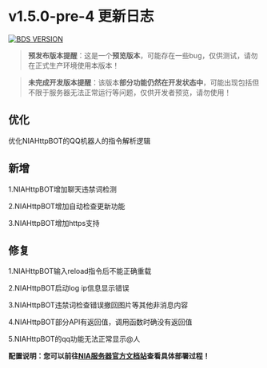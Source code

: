 # v1.5.0-pre-4 更新日志

[![BDS VERSION](https://img.shields.io/badge/BDS-1.21.3.01-green?style=for-the-badge&logo=appveyor)](https://www.minecraft.net/en-us/download/server/bedrock)


> **预发布版本提醒**：这是一个**预览版本**，可能存在一些bug，仅供测试，请勿在正式生产环境使用本版本！

> **未完成开发版本提醒**：该版本**部分功能仍然在开发状态中**，可能出现包括但不限于服务器无法正常运行等问题，仅供开发者预览，请勿使用！

## 优化

优化NIAHttpBOT的QQ机器人的指令解析逻辑

## 新增

1.NIAHttpBOT增加聊天违禁词检测

2.NIAHttpBOT增加自动检查更新功能

3.NIAHttpBOT增加https支持

## 修复

1.NIAHttpBOT输入reload指令后不能正确重载

2.NIAHttpBOT启动log ip信息显示错误

3.NIAHttpBOT违禁词检查错误撤回图片等其他非消息内容

4.NIAHttpBOT部分API有返回值，调用函数时确没有返回值

5.NIAHttpBOT的qq功能无法正常显示@人


**配置说明：您可以前往[NIA服务器官方文档站](https://docs.mcnia.com/dev)查看具体部署过程！**

